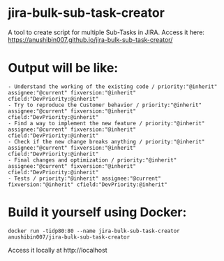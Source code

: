 # jira-bulk-sub-task-creator
A tool to create script for multiple Sub-Tasks in JIRA. Access it here: https://anushibin007.github.io/jira-bulk-sub-task-creator/

# Output will be like:
```- Setup Process Designer / priority:"@inherit" assignee:"@current" fixversion:"@inherit" cfield:"DevPriority:@inherit"
- Understand the working of the existing code / priority:"@inherit" assignee:"@current" fixversion:"@inherit" cfield:"DevPriority:@inherit"
- Try to reproduce the Customer behavior / priority:"@inherit" assignee:"@current" fixversion:"@inherit" cfield:"DevPriority:@inherit"
- Find a way to implement the new feature / priority:"@inherit" assignee:"@current" fixversion:"@inherit" cfield:"DevPriority:@inherit"
- Check if the new change breaks anything / priority:"@inherit" assignee:"@current" fixversion:"@inherit" cfield:"DevPriority:@inherit"
- Final changes and optimization / priority:"@inherit" assignee:"@current" fixversion:"@inherit" cfield:"DevPriority:@inherit"
- Tests / priority:"@inherit" assignee:"@current" fixversion:"@inherit" cfield:"DevPriority:@inherit"
```

# Build it yourself using Docker:
```
docker run -tidp80:80 --name jira-bulk-sub-task-creator anushibin007/jira-bulk-sub-task-creator
```
Access it locally at http://localhost
